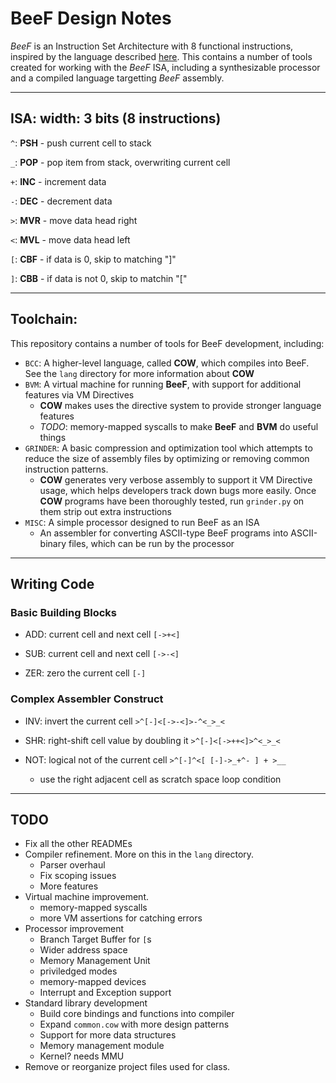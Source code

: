 # BeeF Design Notes
_BeeF_ is an Instruction Set Architecture with 8 functional instructions, inspired
by the language described [here](https://en.wikipedia.org/wiki/Brainfuck). This 
contains a number of tools created for working with the _BeeF_ ISA, including a 
synthesizable processor and a compiled language targetting _BeeF_ assembly.

***
## ISA: width: 3 bits (8 instructions)

`^`: __PSH__ - push current cell to stack 

`_`: __POP__ - pop item from stack, overwriting current cell

`+`: __INC__ - increment data

`-`: __DEC__ - decrement data

`>`: __MVR__ - move data head right

`<`: __MVL__ - move data head left

`[`: __CBF__ - if data is 0, skip to matching "]"

`]`: __CBB__ - if data is not 0, skip to matchin "["
***

## Toolchain:

This repository contains a number of tools for BeeF development, including:
* `BCC`: A higher-level language, called __COW__, which compiles into BeeF.
See the `lang` directory for more information about __COW__
* `BVM`: A virtual machine for running __BeeF__, with support for additional features
via VM Directives
    * __COW__ makes uses the directive system to provide stronger language 
    features
    * _TODO_: memory-mapped syscalls to make __BeeF__ and __BVM__ do useful things
* `GRINDER`: A basic compression and optimization tool which attempts to reduce the size of
assembly files by optimizing or removing common instruction patterns.
    * __COW__ generates very verbose assembly to support it VM Directive usage,
    which helps developers track down bugs more easily. Once __COW__ programs
    have been thoroughly tested, run `grinder.py` on them strip out extra
    instructions
* `MISC`: A simple processor designed to run BeeF as an ISA
    * An assembler for converting ASCII-type BeeF programs into ASCII-binary files,
    which can be run by the processor

***
## Writing Code
### Basic Building Blocks
* ADD: current cell and next cell
```[->+<]```

* SUB: current cell and next cell
```[->-<]```

* ZER: zero the current cell
```[-]```

### Complex Assembler Construct
* INV: invert the current cell
``` >^[-]<[->-<]>-^<_>_< ```

* SHR: right-shift cell value by doubling it
```>^[-]<[->++<]>^<_>_<```

* NOT: logical not of the current cell ```>^[-]^<[ [-]->_+^- ] + >__```
    * use the right adjacent cell as scratch space loop condition

***

## TODO

* Fix all the other READMEs
* Compiler refinement. More on this in the `lang` directory.
    * Parser overhaul
    * Fix scoping issues
    * More features
* Virtual machine improvement.
    * memory-mapped syscalls
    * more VM assertions for catching errors
* Processor improvement
    * Branch Target Buffer for `[`s
    * Wider address space
    * Memory Management Unit
    * priviledged modes
    * memory-mapped devices
    * Interrupt and Exception support
* Standard library development
    * Build core bindings and functions into compiler
    * Expand `common.cow` with more design patterns
    * Support for more data structures
    * Memory management module
    * Kernel? needs MMU
* Remove or reorganize project files used for class.




